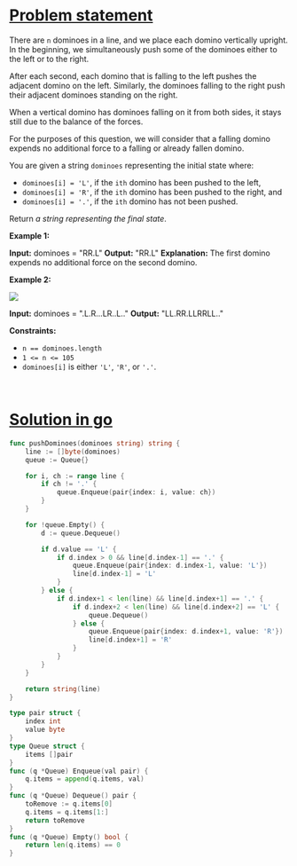 # [Problem statement](https://leetcode.com/problems/push-dominoes)

There are `n` dominoes in a line, and we place each domino vertically upright. In the beginning, we simultaneously push some of the dominoes either to the left or to the right.

After each second, each domino that is falling to the left pushes the adjacent domino on the left. Similarly, the dominoes falling to the right push their adjacent dominoes standing on the right.

When a vertical domino has dominoes falling on it from both sides, it stays still due to the balance of the forces.

For the purposes of this question, we will consider that a falling domino expends no additional force to a falling or already fallen domino.

You are given a string `dominoes` representing the initial state where:

* `dominoes[i] = 'L'`, if the `ith` domino has been pushed to the left,
* `dominoes[i] = 'R'`, if the `ith` domino has been pushed to the right, and
* `dominoes[i] = '.'`, if the `ith` domino has not been pushed.

Return _a string representing the final state_.

**Example 1:**


**Input:** dominoes = "RR.L"
**Output:** "RR.L"
**Explanation:** The first domino expends no additional force on the second domino.

**Example 2:**

![](https://s3-lc-upload.s3.amazonaws.com/uploads/2018/05/18/domino.png) 


**Input:** dominoes = ".L.R...LR..L.."
**Output:** "LL.RR.LLRRLL.."

**Constraints:**

* `n == dominoes.length`
* `1 <= n <= 105`
* `dominoes[i]` is either `'L'`, `'R'`, or `'.'`.

<br />

# [Solution in go](https://leetcode.com/submissions/detail/1147938404/)

```go
func pushDominoes(dominoes string) string {
    line := []byte(dominoes)
    queue := Queue{}

    for i, ch := range line {
        if ch != '.' {
            queue.Enqueue(pair{index: i, value: ch})
        }
    }

    for !queue.Empty() {
        d := queue.Dequeue()

        if d.value == 'L' {
            if d.index > 0 && line[d.index-1] == '.' {
                queue.Enqueue(pair{index: d.index-1, value: 'L'})
                line[d.index-1] = 'L'
            }
        } else {
            if d.index+1 < len(line) && line[d.index+1] == '.' {
                if d.index+2 < len(line) && line[d.index+2] == 'L' {
                    queue.Dequeue()
                } else {
                    queue.Enqueue(pair{index: d.index+1, value: 'R'})
                    line[d.index+1] = 'R'
                }
            }
        }
    }

    return string(line)
}

type pair struct {
    index int
    value byte
}
type Queue struct {
    items []pair
}
func (q *Queue) Enqueue(val pair) {
    q.items = append(q.items, val)
}
func (q *Queue) Dequeue() pair {
    toRemove := q.items[0]
    q.items = q.items[1:]
    return toRemove
}
func (q *Queue) Empty() bool {
    return len(q.items) == 0
}
```